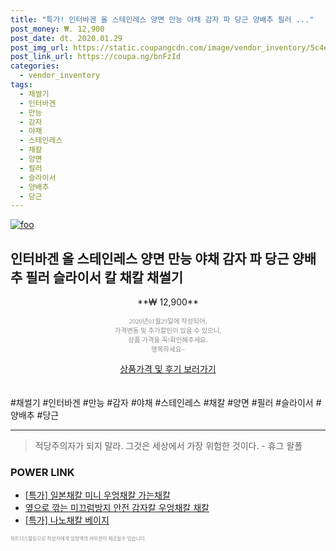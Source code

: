 ```yaml
--- 
title: "특가! 인터바겐 올 스테인레스 양면 만능 야채 감자 파 당근 양배추 필러 ..." 
post_money: ₩. 12,900 
post_date: dt. 2020.01.29 
post_img_url: https://static.coupangcdn.com/image/vendor_inventory/5c4e/4a7aee0e9dcd35eb6564637b0e7e4a0218bc8355fea973a515d40406c682.jpg 
post_link_url: https://coupa.ng/bnFzId 
categories: 
  - vendor_inventory 
tags: 
  - 채썰기 
  - 인터바겐 
  - 만능 
  - 감자 
  - 야채 
  - 스테인레스 
  - 채칼 
  - 양면 
  - 필러 
  - 슬라이서 
  - 양배추 
  - 당근 
--- 
```

[![foo](https://static.coupangcdn.com/image/vendor_inventory/5c4e/4a7aee0e9dcd35eb6564637b0e7e4a0218bc8355fea973a515d40406c682.jpg)](https://coupa.ng/bnFzId) 

## 인터바겐 올 스테인레스 양면 만능 야채 감자 파 당근 양배추 필러 슬라이서 칼 채칼 채썰기 
<p style="text-align: center;">**₩ 12,900**</p> 
<p style="text-align: center;"><span style="color: #898c8f; font-family: Georgia,Times,serif; font-size: 0.75em;">2020년01월29일에 작성되어, <br>가격변동 및 추가할인이 있을 수 있으니,<br> 상품 가격을 꼭!확인해주세요.<br>행복하세요~</span> 
</p>	 
<div markdown="0" style="text-align: center;"><a href="https://coupa.ng/bnFzId" class="btn btn--success">상품가격 및 후기 보러가기</a></div> 
<br><br> 
  #채썰기 #인터바겐 #만능 #감자 #야채 #스테인레스 #채칼 #양면 #필러 #슬라이서 #양배추 #당근 
<hr> 

> 적당주의자가 되지 말라. 그것은 세상에서 가장 위험한 것이다. - 휴그 왈폴 


### POWER LINK

* <a href="https://blog.naver.com/an0733/221790780275" target="_blank">[특가] 일본채칼 미니 우엉채칼 가는채칼</a>
* <a href="https://blog.naver.com/fasyy4321/221789842625" target="_blank">옆으로 깎는 미끄럼방지 안전 감자칼 우엉채칼 채칼</a>
* <a href="https://blog.naver.com/sakai111/221790107677" target="_blank">[특가] 나노채칼 베이지</a>

<span style="color: #898c8f; font-family: Georgia,Times,serif; font-size: 0.55em;">파트너스활동으로 작성자에게 일정액의 커미션이 제공될수 있습니다.</span> 
